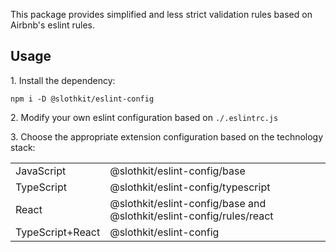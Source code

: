 This package provides simplified and less strict validation rules based on Airbnb's eslint rules.

## Usage
1\. Install the dependency:

```
npm i -D @slothkit/eslint-config
```

2\. Modify your own eslint configuration based on `./.eslintrc.js`

3\. Choose the appropriate extension configuration based on the technology stack:

||||
|-|-|-|
|JavaScript|@slothkit/eslint-config/base|
|TypeScript|@slothkit/eslint-config/typescript|
|React|@slothkit/eslint-config/base and @slothkit/eslint-config/rules/react|
|TypeScript+React|@slothkit/eslint-config|
